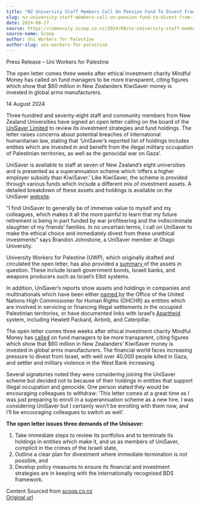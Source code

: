 ```yaml
---
title: "NZ University Staff Members Call On Pension Fund To Divest From Israel"
slug: nz-university-staff-members-call-on-pension-fund-to-divest-from-israel
date: 2024-08-17
source: https://community.scoop.co.nz/2024/08/nz-university-staff-members-call-on-pension-fund-to-divest-from-israel/
source-name: Scoop
author: Uni Workers for Palestine
author-slug: uni-workers-for-palestine
---
```

<p>Press Release – Uni Workers for Palestine</p>

<p>The open letter comes three weeks after ethical investment charity Mindful Money has called on fund managers to be more transparent, citing figures which show that $60 million in New Zealanders KiwiSaver money is invested in global arms manufacturers.<span id="more-177364"></span>
</p><p class="block">14 August 2024</p>

<p>Three hundred and seventy-eight staff and community members from New Zealand Universities have signed an open letter calling on the board of the <a target="_blank" rel="noopener noreferrer" href="https://www.unisaver.co.nz/">UniSaver Limited</a> to review its investment strategies and fund holdings. The letter raises concerns about potential breaches of international humanitarian law, stating that ‘UniSaver’s reported list of holdings includes entities which are invested in and benefit from the illegal military occupation of Palestinian territories, as well as the genocidal war on Gaza’.</p>

<p>UniSaver is available to staff at seven of New Zealand’s eight universities and is presented as a superannuation scheme which ‘offers a higher employer subsidy than KiwiSaver.’ Like KiwiSaver, the scheme is provided through various funds which include a different mix of investment assets. A detailed breakdown of these assets and holdings is available on the UniSaver <a target="_blank" rel="noopener noreferrer" href="https://www.unisaver.co.nz/investments/investment-options/">website</a>.</p>

<p>“I find UniSaver to generally be of immense value to myself and my colleagues, which makes it all the more painful to learn that my future retirement is being in part funded by war profiteering and the indiscriminate slaughter of my friends’ families. In no uncertain terms, I call on UniSaver to make the ethical choice and immediately divest from these unethical investments” says Brandon Johnstone, a UniSaver member at Otago University.</p>

<p>University Workers for Palestine (UWP), which originally drafted and circulated the open letter, has also provided a <a target="_blank" rel="noopener noreferrer" href="https://linktr.ee/uw4p">summary </a>of the assets in question. These include Israeli government bonds, Israeli banks, and weapons producers such as Israel’s Elbit systems.</p>

<p>In addition, UniSaver’s reports show assets and holdings in companies and multinationals which have been either <a target="_blank" rel="noopener noreferrer" href="https://www.ohchr.org/en/press-briefing-notes/2023/06/update-database-business-enterprises-relation-occupied-palestinian">named </a>by the Office of the United Nations High Commissioner for Human Rights (OHCHR) as entities which are involved in servicing or financing illegal settlements in the occupied Palestinian territories, or have documented links with Israel’s <a target="_blank" rel="noopener noreferrer" href="https://www.ohchr.org/en/press-releases/2022/03/israels-55-year-occupation-palestinian-territory-apartheid-un-human-rights">Apartheid</a> system, including Hewlett Packard, Airbnb, and Caterpillar.</p>

<p>The open letter comes three weeks after ethical investment charity Mindful Money has <a target="_blank" rel="noopener noreferrer" href="https://www.rnz.co.nz/news/business/522741/60m-of-nzers-money-invested-in-weapons-used-in-gaza">called</a> on fund managers to be more transparent, citing figures which show that $60 million in New Zealanders’ KiwiSaver money is invested in global arms manufacturers. The financial world faces increasing pressure to divest from Israel, with well over 40,000 people killed in Gaza, and settler and military violence in the West Bank increasing.</p>

<p>Several signatories noted they were considering joining the UniSaver scheme but decided not to because of their holdings in entities that support illegal occupation and genocide. One person stated they would be encouraging colleagues to withdraw: ‘This letter comes at a great time as I was just preparing to enroll in a superannuation scheme as a new hire. I was considering UniSaver but I certainly won’t be enrolling with them now, and I’ll be encouraging colleagues to switch as well’.</p>

<p><strong>The open letter issues three demands of the Unisaver:</strong></p>
<ol>
<li>Take immediate steps to review its portfolios and to terminate its holdings in entities which make it, and us as members of UniSaver, complicit in the crimes of the Israeli state,</li>
<li>Outline a clear plan for divestment where immediate termination is not possible, and</li>
<li>Develop policy measures to ensure its financial and investment strategies are in keeping with the internationally recognised BDS framework.</li>
</ol>
<p>
Content Sourced from <a href="http://www.scoop.co.nz/">scoop.co.nz</a><br>
<a href="http://www.scoop.co.nz/stories/ED202408/S00037.htm">Original url</a></p>